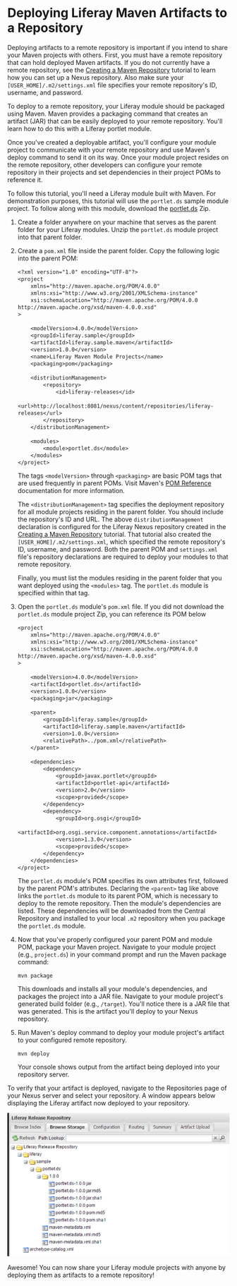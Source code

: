 # Deploying Liferay Maven Artifacts to a Repository [](id=deploying-liferay-maven-artifacts-to-a-repository)

Deploying artifacts to a remote repository is important if you intend to share
your Maven projects with others. First, you must have a remote repository that
can hold deployed Maven artifacts. If you do not currently have a remote
repository, see the
[Creating a Maven Repository](/develop/tutorials/-/knowledge_base/7-0/creating-a-maven-repository)
tutorial to learn how you can set up a Nexus repository. Also make sure your
`[USER_HOME]/.m2/settings.xml` file specifies your remote repository's ID,
username, and password.

To deploy to a remote repository, your Liferay module should be packaged using
Maven. Maven provides a packaging command that creates an artifact (JAR) that
can be easily deployed to your remote repository. You'll learn how to do this
with a Liferay portlet module.

Once you've created a deployable artifact, you'll configure your module project
to communicate with your remote repository and use Maven's deploy command to
send it on its way. Once your module project resides on the remote repository,
other developers can configure your remote repository in their projects and set
dependencies in their project POMs to reference it.

To follow this tutorial, you'll need a Liferay module built with Maven. For
demonstration purposes, this tutorial will use the `portlet.ds` sample module
project. To follow along with this module, download the
[portlet.ds]()
Zip. 

<!-- Rich: Please replace portlet link above with one pointing to uploaded
version in LDN's document library. Thanks! -Cody -->

1.  Create a folder anywhere on your machine that serves as the parent folder
    for your Liferay modules. Unzip the `portlet.ds` module project into that
    parent folder.

2.  Create a `pom.xml` file inside the parent folder. Copy the following logic
    into the parent POM:

        <?xml version="1.0" encoding="UTF-8"?>
        <project
            xmlns="http://maven.apache.org/POM/4.0.0"
            xmlns:xsi="http://www.w3.org/2001/XMLSchema-instance"
            xsi:schemaLocation="http://maven.apache.org/POM/4.0.0 http://maven.apache.org/xsd/maven-4.0.0.xsd"
        >

            <modelVersion>4.0.0</modelVersion>
            <groupId>liferay.sample</groupId>
            <artifactId>liferay.sample.maven</artifactId>
            <version>1.0.0</version>
            <name>Liferay Maven Module Projects</name>
            <packaging>pom</packaging>

            <distributionManagement>
                <repository>
                    <id>liferay-releases</id>
                    <url>http://localhost:8081/nexus/content/repositories/liferay-releases</url>
                </repository>
            </distributionManagement>

            <modules>
                <module>portlet.ds</module>
            </modules>
        </project>

    The tags `<modelVersion>` through `<packaging>` are basic POM tags that are
    used frequently in parent POMs. Visit Maven's
    [POM Reference](https://maven.apache.org/pom.html) documentation for more
    information.

    The `<distributionManagement>` tag specifies the deployment repository for
    all module projects residing in the parent folder. You should include the
    repository's ID and URL. The above `distributionManagement` declaration is
    configured for the Liferay Nexus repository created in the
    [Creating a Maven Repository](/develop/tutorials/-/knowledge_base/7-0/creating-a-maven-repository)
    tutorial. That tutorial also created the `[USER_HOME]/.m2/settings.xml`,
    which specified the remote repository's ID, username, and password. Both the
    parent POM and `settings.xml` file's repository declarations are required to
    deploy your modules to that remote repository.

    Finally, you must list the modules residing in the parent folder that you
    want deployed using the `<modules>` tag. The `portlet.ds` module is
    specified within that tag.

3.  Open the `portlet.ds` module's `pom.xml` file. If you did not download the
    `portlet.ds` module project Zip, you can reference its POM below

        <project
            xmlns="http://maven.apache.org/POM/4.0.0"
            xmlns:xsi="http://www.w3.org/2001/XMLSchema-instance"
            xsi:schemaLocation="http://maven.apache.org/POM/4.0.0 http://maven.apache.org/xsd/maven-4.0.0.xsd"
        >

            <modelVersion>4.0.0</modelVersion>
            <artifactId>portlet.ds</artifactId>
            <version>1.0.0</version>
            <packaging>jar</packaging>

            <parent>
                <groupId>liferay.sample</groupId>
                <artifactId>liferay.sample.maven</artifactId>
                <version>1.0.0</version>
                <relativePath>../pom.xml</relativePath>
            </parent>

            <dependencies>
                <dependency>
                    <groupId>javax.portlet</groupId>
                    <artifactId>portlet-api</artifactId>
                    <version>2.0</version>
                    <scope>provided</scope>
                </dependency>
                <dependency>
                    <groupId>org.osgi</groupId>
                    <artifactId>org.osgi.service.component.annotations</artifactId>
                    <version>1.3.0</version>
                    <scope>provided</scope>
                </dependency>
            </dependencies>
        </project>

    The `portlet.ds` module's POM specifies its own attributes first, followed
    by the parent POM's attributes. Declaring the `<parent>` tag like above
    links the `portlet.ds` module to its parent POM, which is necessary to
    deploy to the remote repository. Then the module's dependencies are listed.
    These dependencies will be downloaded from the Central Repository and
    installed to your local `.m2` repository when you package the `portlet.ds`
    module.

4.  Now that you've properly configured your parent POM and module POM, package
    your Maven project. Navigate to your module project (e.g., `project.ds`) in
    your command prompt and run the Maven package command:

        mvn package

    This downloads and installs all your module's dependencies, and packages the
    project into a JAR file. Navigate to your module project's generated build
    folder (e.g., `/target`). You'll notice there is a JAR file that was
    generated. This is the artifact you'll deploy to your Nexus repository.

5.  Run Maven's deploy command to deploy your module project's artifact to your
    configured remote repository.

        mvn deploy

    Your console shows output from the artifact being deployed into your
    repository server.

To verify that your artifact is deployed, navigate to the Repositories page of
your Nexus server and select your repository. A window appears below displaying
the Liferay artifact now deployed to your repository.

![Figure 1: Your repository server now provides access to your Liferay Maven artifacts.](../../../images/maven-verify-deployment.png)

Awesome! You can now share your Liferay module projects with anyone by deploying
them as artifacts to a remote repository!
